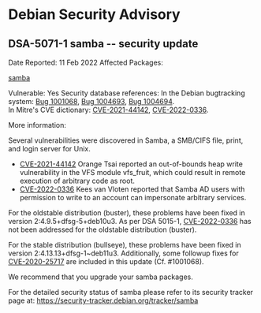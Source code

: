 
Debian Security Advisory
========================


DSA-5071-1 samba -- security update
-----------------------------------



Date Reported:
11 Feb 2022
Affected Packages:

[samba](https://packages.debian.org/src:samba)

Vulnerable:
Yes
Security database references:
In the Debian bugtracking system: [Bug 1001068](https://bugs.debian.org/cgi-bin/bugreport.cgi?bug=1001068), [Bug 1004693](https://bugs.debian.org/cgi-bin/bugreport.cgi?bug=1004693), [Bug 1004694](https://bugs.debian.org/cgi-bin/bugreport.cgi?bug=1004694).  
In Mitre's CVE dictionary: [CVE-2021-44142](https://security-tracker.debian.org/tracker/CVE-2021-44142), [CVE-2022-0336](https://security-tracker.debian.org/tracker/CVE-2022-0336).  

More information:

Several vulnerabilities were discovered in Samba, a SMB/CIFS file,
print, and login server for Unix.


* [CVE-2021-44142](https://security-tracker.debian.org/tracker/CVE-2021-44142)
Orange Tsai reported an out-of-bounds heap write vulnerability in
 the VFS module vfs\_fruit, which could result in remote execution of
 arbitrary code as root.
* [CVE-2022-0336](https://security-tracker.debian.org/tracker/CVE-2022-0336)
Kees van Vloten reported that Samba AD users with permission to
 write to an account can impersonate arbitrary services.


For the oldstable distribution (buster), these problems have been fixed
in version 2:4.9.5+dfsg-5+deb10u3. As per DSA 5015-1, [CVE-2022-0336](https://security-tracker.debian.org/tracker/CVE-2022-0336) has
not been addressed for the oldstable distribution (buster).


For the stable distribution (bullseye), these problems have been fixed
in version 2:4.13.13+dfsg-1~deb11u3. Additionally, some followup fixes
for [CVE-2020-25717](https://security-tracker.debian.org/tracker/CVE-2020-25717) are included in this update (Cf. #1001068).


We recommend that you upgrade your samba packages.


For the detailed security status of samba please refer to its security
tracker page at:
<https://security-tracker.debian.org/tracker/samba>





